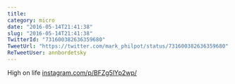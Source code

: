 ```yaml
---
title: 
category: micro
date: "2016-05-14T21:41:38"
slug: "2016-05-14T21:41:38"
TwitterId: "731600382636359680"
TweetUrl: "https://twitter.com/mark_philpot/status/731600382636359680"
ReTweetUser: annbordetsky
---
```


<i class="fa fa-retweet" aria-hidden="true"></i> High on life
[instagram.com/p/BFZg5lYp2wp/](https://www.instagram.com/p/BFZg5lYp2wp/)
